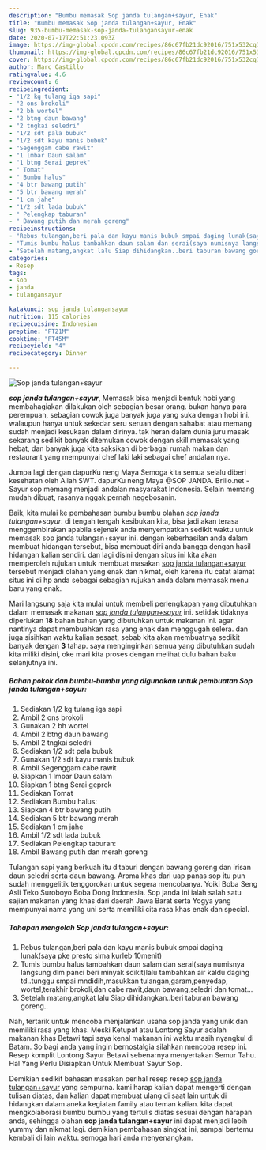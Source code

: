 ```yaml
---
description: "Bumbu memasak Sop janda tulangan+sayur, Enak"
title: "Bumbu memasak Sop janda tulangan+sayur, Enak"
slug: 935-bumbu-memasak-sop-janda-tulangansayur-enak
date: 2020-07-17T22:51:23.093Z
image: https://img-global.cpcdn.com/recipes/86c67fb21dc92016/751x532cq70/sop-janda-tulangansayur-foto-resep-utama.jpg
thumbnail: https://img-global.cpcdn.com/recipes/86c67fb21dc92016/751x532cq70/sop-janda-tulangansayur-foto-resep-utama.jpg
cover: https://img-global.cpcdn.com/recipes/86c67fb21dc92016/751x532cq70/sop-janda-tulangansayur-foto-resep-utama.jpg
author: Marc Castillo
ratingvalue: 4.6
reviewcount: 6
recipeingredient:
- "1/2 kg tulang iga sapi"
- "2 ons brokoli"
- "2 bh wortel"
- "2 btng daun bawang"
- "2 tngkai seledri"
- "1/2 sdt pala bubuk"
- "1/2 sdt kayu manis bubuk"
- "Segenggam cabe rawit"
- "1 lmbar Daun salam"
- "1 btng Serai geprek"
- " Tomat"
- " Bumbu halus"
- "4 btr bawang putih"
- "5 btr bawang merah"
- "1 cm jahe"
- "1/2 sdt lada bubuk"
- " Pelengkap taburan"
- " Bawang putih dan merah goreng"
recipeinstructions:
- "Rebus tulangan,beri pala dan kayu manis bubuk smpai daging lunak(saya pke presto slma kurleb 10menit)"
- "Tumis bumbu halus tambahkan daun salam dan serai(saya numisnya langsung dlm panci beri minyak sdikit)lalu tambahkan air kaldu daging td..tunggu smpai mndidih,masukkan tulangan,garam,penyedap, wortel,terakhir brokoli,dan cabe rawit,daun bawang,seledri dan tomat..."
- "Setelah matang,angkat lalu Siap dihidangkan..beri taburan bawang goreng.."
categories:
- Resep
tags:
- sop
- janda
- tulangansayur

katakunci: sop janda tulangansayur 
nutrition: 115 calories
recipecuisine: Indonesian
preptime: "PT21M"
cooktime: "PT45M"
recipeyield: "4"
recipecategory: Dinner

---
```



![Sop janda tulangan+sayur](https://img-global.cpcdn.com/recipes/86c67fb21dc92016/751x532cq70/sop-janda-tulangansayur-foto-resep-utama.jpg)

<b><i>sop janda tulangan+sayur</i></b>, Memasak bisa menjadi bentuk hobi yang membahagiakan dilakukan oleh sebagian besar orang. bukan hanya para perempuan, sebagian cowok juga banyak juga yang suka dengan hobi ini. walaupun hanya untuk sekedar seru seruan dengan sahabat atau memang sudah menjadi kesukaan dalam dirinya. tak heran dalam dunia juru masak sekarang sedikit banyak ditemukan cowok dengan skill memasak yang hebat, dan banyak juga kita saksikan di berbagai rumah makan dan restaurant yang mempunyai chef laki laki sebagai chef andalan nya.

Jumpa lagi dengan dapurKu neng Maya Semoga kita semua selalu diberi kesehatan oleh Allah SWT. dapurKu neng Maya @SOP JANDA. Brilio.net - Sayur sop memang menjadi andalan masyarakat Indonesia. Selain memang mudah dibuat, rasanya nggak pernah negebosanin.

Baik, kita mulai ke pembahasan bumbu bumbu olahan <i>sop janda tulangan+sayur</i>. di tengah tengah kesibukan kita, bisa jadi akan terasa menggembirakan apabila sejenak anda menyempatkan sedikit waktu untuk memasak sop janda tulangan+sayur ini. dengan keberhasilan anda dalam membuat hidangan tersebut, bisa membuat diri anda bangga dengan hasil hidangan kalian sendiri. dan lagi disini dengan situs ini kita akan memperoleh rujukan untuk membuat masakan <u>sop janda tulangan+sayur</u> tersebut menjadi olahan yang enak dan nikmat, oleh karena itu catat alamat situs ini di hp anda sebagai sebagian rujukan anda dalam memasak menu baru yang enak.


Mari langsung saja kita mulai untuk membeli perlengkapan yang dibutuhkan dalam memasak makanan <u><i>sop janda tulangan+sayur</i></u> ini. setidak tidaknya diperlukan <b>18</b> bahan bahan yang dibutuhkan untuk makanan ini. agar nantinya dapat membuahkan rasa yang enak dan menggugah selera. dan juga sisihkan waktu kalian sesaat, sebab kita akan membuatnya sedikit banyak dengan <b>3</b> tahap. saya menginginkan semua yang dibutuhkan sudah kita miliki disini, oke mari kita proses dengan melihat dulu bahan baku selanjutnya ini.

<!--inarticleads1-->

##### Bahan pokok dan bumbu-bumbu yang digunakan untuk pembuatan Sop janda tulangan+sayur:

1. Sediakan 1/2 kg tulang iga sapi
1. Ambil 2 ons brokoli
1. Gunakan 2 bh wortel
1. Ambil 2 btng daun bawang
1. Ambil 2 tngkai seledri
1. Sediakan 1/2 sdt pala bubuk
1. Gunakan 1/2 sdt kayu manis bubuk
1. Ambil Segenggam cabe rawit
1. Siapkan 1 lmbar Daun salam
1. Siapkan 1 btng Serai geprek
1. Sediakan  Tomat
1. Sediakan  Bumbu halus:
1. Siapkan 4 btr bawang putih
1. Sediakan 5 btr bawang merah
1. Sediakan 1 cm jahe
1. Ambil 1/2 sdt lada bubuk
1. Sediakan  Pelengkap taburan:
1. Ambil  Bawang putih dan merah goreng


Tulangan sapi yang berkuah itu ditaburi dengan bawang goreng dan irisan daun seledri serta daun bawang. Aroma khas dari uap panas sop itu pun sudah menggelitik tenggorokan untuk segera mencobanya. Yoiki Boba Seng Asli Teko Suroboyo Boba Dong Indonesia. Sop janda ini ialah salah satu sajian makanan yang khas dari daerah Jawa Barat serta Yogya yang mempunyai nama yang uni serta memiliki cita rasa khas enak dan special. 

<!--inarticleads2-->

##### Tahapan mengolah Sop janda tulangan+sayur:

1. Rebus tulangan,beri pala dan kayu manis bubuk smpai daging lunak(saya pke presto slma kurleb 10menit)
1. Tumis bumbu halus tambahkan daun salam dan serai(saya numisnya langsung dlm panci beri minyak sdikit)lalu tambahkan air kaldu daging td..tunggu smpai mndidih,masukkan tulangan,garam,penyedap, wortel,terakhir brokoli,dan cabe rawit,daun bawang,seledri dan tomat...
1. Setelah matang,angkat lalu Siap dihidangkan..beri taburan bawang goreng..


Nah, tertarik untuk mencoba menjalankan usaha sop janda yang unik dan memiliki rasa yang khas. Meski Ketupat atau Lontong Sayur adalah makanan khas Betawi tapi saya kenal makanan ini waktu masih nyangkul di Batam. So bagi anda yang ingin bernostalgia silahkan mencoba resep ini. Resep komplit Lontong Sayur Betawi sebenarnya menyertakan Semur Tahu. Hal Yang Perlu Disiapkan Untuk Membuat Sayur Sop. 

Demikian sedikit bahasan masakan perihal resep resep <u>sop janda tulangan+sayur</u> yang sempurna. kami harap kalian dapat mengerti dengan tulisan diatas, dan kalian dapat membuat ulang di saat lain untuk di hidangkan dalam aneka kegiatan family atau teman kalian. kita dapat mengkolaborasi bumbu bumbu yang tertulis diatas sesuai dengan harapan anda, sehingga olahan <b>sop janda tulangan+sayur</b> ini dapat menjadi lebih yummy dan nikmat lagi. demikian pembahasan singkat ini, sampai bertemu kembali di lain waktu. semoga hari anda menyenangkan.
